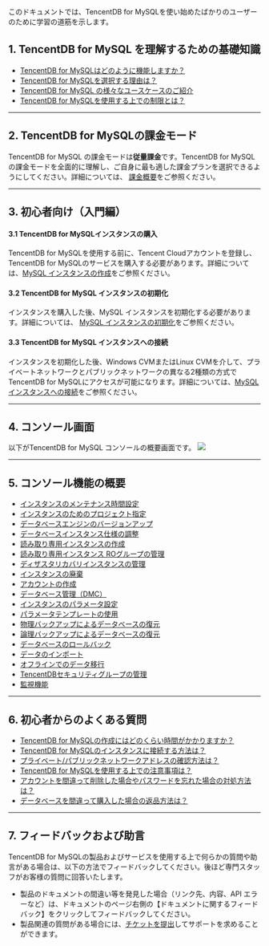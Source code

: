 このドキュメントでは、TencentDB for MySQLを使い始めたばかりのユーザーのために学習の道筋を示します。

## 1.  TencentDB for MySQL を理解するための基礎知識
- [TencentDB for MySQLはどのように機能しますか？](https://intl.cloud.tencent.com/document/product/236/5147)
- [TencentDB for MySQLを選択する理由は？](https://intl.cloud.tencent.com/document/product/236/5148)
- [TencentDB for MySQL の様々なユースケースのご紹介](https://intl.cloud.tencent.com/document/product/236/7256)
- [TencentDB for MySQLを使用する上での制限とは？](https://intl.cloud.tencent.com/document/product/236/7259)

-----

## 2. TencentDB for MySQLの課金モード
TencentDB for MySQL の課金モードは**従量課金**です。TencentDB for MySQLの課金モードを全面的に理解し、ご自身に最も適した課金プランを選択できるようにしてください。詳細については、 [課金概要](https://buy.cloud.tencent.com/price/cdb/overview)をご参照ください。

-----

## 3. 初心者向け（入門編）
#### 3.1 TencentDB for MySQLインスタンスの購入
TencentDB for MySQLを使用する前に、Tencent Cloudアカウントを登録し、TencentDB for MySQLのサービスを購入する必要があります。詳細については、[MySQL インスタンスの作成](https://intl.cloud.tencent.com/document/product/236/37785)をご参照ください。

#### 3.2 TencentDB for MySQL インスタンスの初期化
インスタンスを購入した後、MySQL インスタンスを初期化する必要があります。詳細については、 [MySQL インスタンスの初期化](https://intl.cloud.tencent.com/document/product/236/3128)をご参照ください。

#### 3.3 TencentDB for MySQL インスタンスへの接続
インスタンスを初期化した後、Windows CVMまたはLinux CVMを介して、プライベートネットワークとパブリックネットワークの異なる2種類の方式でTencentDB for MySQLにアクセスが可能になります。詳細については、[MySQL インスタンスへの接続](https://intl.cloud.tencent.com/document/product/236/37788)をご参照ください。

-----

## 4. コンソール画面
以下がTencentDB for MySQL コンソールの概要画面です。
![](https://main.qcloudimg.com/raw/9a626ab563ce6f947e0b94cf0f660cd2.png)

-----

## 5. コンソール機能の概要
- [インスタンスのメンテナンス時間設定](https://intl.cloud.tencent.com/document/product/236/10929)
- [インスタンスのためのプロジェクト指定](https://intl.cloud.tencent.com/document/product/236/8460)
- [データベースエンジンのバージョンアップ](https://intl.cloud.tencent.com/document/product/236/8126)
- [データベースインスタンス仕様の調整](https://intl.cloud.tencent.com/document/product/236/19707)
- [読み取り専用インスタンスの作成](https://intl.cloud.tencent.com/document/product/236/7270)
- [読み取り専用インスタンス ROグループの管理](https://intl.cloud.tencent.com/document/product/236/11361)
- [ディザスタリカバリインスタンスの管理](https://intl.cloud.tencent.com/document/product/236/7272)
- [インスタンスの廃棄](https://intl.cloud.tencent.com/document/product/236/31895)
- [アカウントの作成](https://intl.cloud.tencent.com/document/product/236/31900)
- [データベース管理（DMC）](https://intl.cloud.tencent.com/document/product/236/39221)
- [インスタンスのパラメータ設定](https://intl.cloud.tencent.com/document/product/236/35793)
- [パラメータテンプレートの使用](https://intl.cloud.tencent.com/document/product/236/31906) 
- [物理バックアップによるデータベースの復元](https://intl.cloud.tencent.com/document/product/236/31910)
- [論理バックアップによるデータベースの復元](https://intl.cloud.tencent.com/document/product/236/31909)
- [データベースのロールバック](https://intl.cloud.tencent.com/document/product/236/7276)
- [データのインポート](https://intl.cloud.tencent.com/document/product/236/8463)
- [オフラインでのデータ移行](https://intl.cloud.tencent.com/document/product/236/8464)
- [TencentDBセキュリティグループの管理](https://intl.cloud.tencent.com/document/product/236/14470)
- [監視機能](https://intl.cloud.tencent.com/document/product/236/8455)

-----

## 6. 初心者からのよくある質問
- [TencentDB for MySQLの作成にはどのくらい時間がかかりますか？](https://intl.cloud.tencent.com/document/product/236/11274)
- [TencentDB for MySQLのインスタンスに接続する方法は？](https://intl.cloud.tencent.com/document/product/236/37783)
- [プライベート/パブリックネットワークアドレスの確認方法は？](https://intl.cloud.tencent.com/document/product/236/37783)
- [TencentDB for MySQLを使用する上での注意事項は？](https://intl.cloud.tencent.com/document/product/236/11268)
- [アカウントを間違って削除した場合やパスワードを忘れた場合の対処方法は？](https://intl.cloud.tencent.com/document/product/236/11274)
- [データベースを間違って購入した場合の返品方法は？](https://intl.cloud.tencent.com/document/product/236/11274)


-----

## 7. フィードバックおよび助言
TencentDB for MySQLの製品およびサービスを使用する上で何らかの質問や助言がある場合は、以下の方法でフィードバックしてください。後ほど専門スタッフがお客様の質問に回答いたします。
- 製品のドキュメントの間違い等を発見した場合（リンク先、内容、API エラーなど）は、ドキュメントのページ右側の【ドキュメントに関するフィードバック】をクリックしてフィードバックしてください。
- 製品関連の質問がある場合には、[チケットを提出](https://console.cloud.tencent.com/workorder/category)してサポートを求めることができます。

